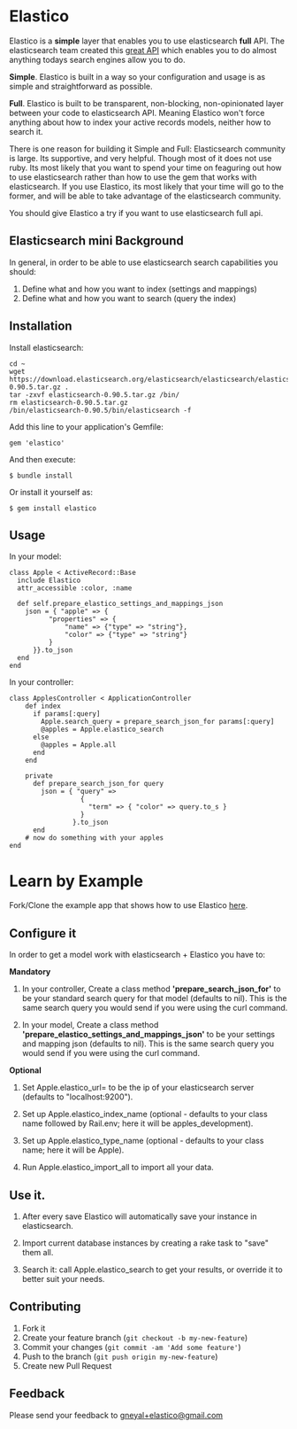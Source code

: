 # Elastico

Elastico is a __simple__ layer that enables you to use elasticsearch __full__ API. The elasticsearch team created this [great API](http://www.elasticsearch.org/guide/) which enables you to do almost anything todays search engines allow you to do. 

__Simple__. Elastico is built in a way so your configuration and usage is as simple and straightforward as possible. 

__Full__. Elastico is built to be transparent, non-blocking, non-opinionated layer between your code to elasticsearch API. Meaning Elastico won't force anything about how to index your active records models, neither how to search it.

There is one reason for building it Simple and Full:
Elasticsearch community is large. Its supportive, and very helpful. Though most of it does not use ruby. Its most likely that you want to spend your time on feaguring out how to use elasticsearch rather than how to use the gem that works with elasticsearch. If you use Elastico, its most likely that your time will go to the former, and will be able to take advantage of the elasticsearch community.

You should give Elastico a try if you want to use elasticsearch full api. 


## Elasticsearch mini Background

In general, in order to be able to use elasticsearch search capabilities you should:

1. Define what and how you want to index (settings and mappings)
2. Define what and how you want to search (query the index)

## Installation

Install elasticsearch:

    cd ~
    wget https://download.elasticsearch.org/elasticsearch/elasticsearch/elasticsearch-0.90.5.tar.gz .
    tar -zxvf elasticsearch-0.90.5.tar.gz /bin/
    rm elasticsearch-0.90.5.tar.gz
    /bin/elasticsearch-0.90.5/bin/elasticsearch -f

Add this line to your application's Gemfile:

    gem 'elastico'

And then execute:

    $ bundle install

Or install it yourself as:

    $ gem install elastico

## Usage

In your model:

    class Apple < ActiveRecord::Base
      include Elastico
      attr_accessible :color, :name

      def self.prepare_elastico_settings_and_mappings_json
        json = { "apple" => {
              "properties" => {
                  "name" => {"type" => "string"},
                  "color" => {"type" => "string"}
              }
          }}.to_json
      end    
    end


In your controller:

    class ApplesController < ApplicationController  
        def index
          if params[:query]
            Apple.search_query = prepare_search_json_for params[:query]
            @apples = Apple.elastico_search
          else
            @apples = Apple.all
          end
        end

        private
          def prepare_search_json_for query
            json = { "query" => 
                      {
                        "term" => { "color" => query.to_s }
                      }
                    }.to_json
          end
        # now do something with your apples 
    end


Learn by Example
================
Fork/Clone the example app that shows how to use Elastico [here](https://github.com/gneyal/ElasticoExample).


Configure it
------------

In order to get a model work with elasticsearch + Elastico you have to:

__Mandatory__

1. In your controller, Create a class method __'prepare\_search\_json\_for'__ to be your standard search query for that model (defaults to nil). This is the same search query you would send if you were using the curl command.

2. In your model, Create a class method __'prepare\_elastico\_settings\_and\_mappings\_json'__ to be your settings and mapping json (defaults to nil). This is the same search query you would send if you were using the curl command.

__Optional__

1. Set Apple.elastico\_url= to be the ip of your elasticsearch server (defaults to "localhost:9200").

2. Set up Apple.elastico\_index\_name (optional - defaults to your class name followed by Rail.env; here it will be apples_development).

3. Set up Apple.elastico\_type\_name (optional - defaults to your class name; here it will be Apple).

4. Run Apple.elastico_import_all to import all your data.

Use it.
-------
1. After every save Elastico will automatically save your instance in elasticsearch.

2. Import current database instances by creating a rake task to "save" them all.

3. Search it: call Apple.elastico_search to get your results, or override it to better suit your needs.

## Contributing

1. Fork it
2. Create your feature branch (`git checkout -b my-new-feature`)
3. Commit your changes (`git commit -am 'Add some feature'`)
4. Push to the branch (`git push origin my-new-feature`)
5. Create new Pull Request

## Feedback

Please send your feedback to gneyal+elastico@gmail.com